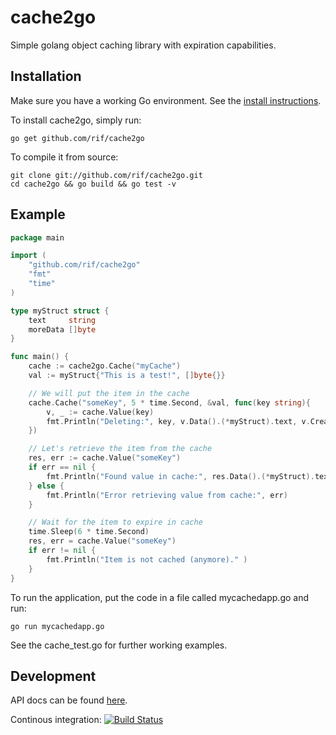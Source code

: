 cache2go
========

Simple golang object caching library with expiration capabilities.

## Installation

Make sure you have a working Go environment. See the [install instructions](http://golang.org/doc/install.html).

To install cache2go, simply run:

    go get github.com/rif/cache2go

To compile it from source:

    git clone git://github.com/rif/cache2go.git
    cd cache2go && go build && go test -v

## Example
```go
package main

import (
    "github.com/rif/cache2go"
    "fmt"
    "time"
)

type myStruct struct {
    text     string
    moreData []byte
}

func main() {
    cache := cache2go.Cache("myCache")
    val := myStruct{"This is a test!", []byte{}}

    // We will put the item in the cache
    cache.Cache("someKey", 5 * time.Second, &val, func(key string){
        v, _ := cache.Value(key)
        fmt.Println("Deleting:", key, v.Data().(*myStruct).text, v.CreatedOn())
    })

    // Let's retrieve the item from the cache
    res, err := cache.Value("someKey")
    if err == nil {
        fmt.Println("Found value in cache:", res.Data().(*myStruct).text)
    } else {
        fmt.Println("Error retrieving value from cache:", err)
    }

    // Wait for the item to expire in cache
    time.Sleep(6 * time.Second)
    res, err = cache.Value("someKey")
    if err != nil {
        fmt.Println("Item is not cached (anymore)." )
    }
}
```

To run the application, put the code in a file called mycachedapp.go and run:

    go run mycachedapp.go

See the cache_test.go for further working examples.

## Development
API docs can be found [here](http://go.pkgdoc.org/github.com/rif/cache2go).

Continous integration: [![Build Status](https://secure.travis-ci.org/rif/cache2go.png)](http://travis-ci.org/rif/cache2go)
